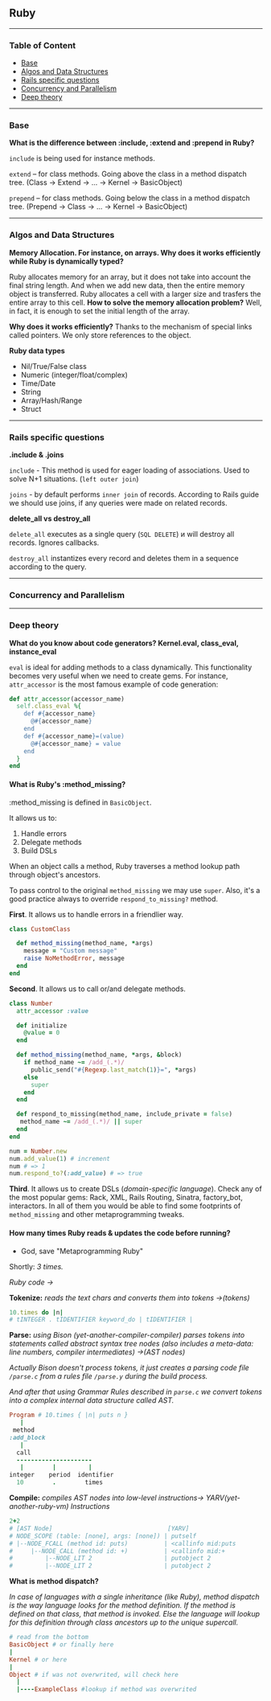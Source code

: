 ## Ruby

***

### Table of Content
  - [Base](#base)
  - [Algos and Data Structures](#algos-and-data-structures)
  - [Rails specific questions](#rails-specific)
  - [Concurrency and Parallelism](#rb-concurrency-and-parallelism)
  - [Deep theory](#deep-theory)

***

### <a id="base"></a> Base

**What is the difference between :include, :extend and :prepend in Ruby?**

`include` is being used for instance methods.

`extend` – for class methods. Going above the class in a method dispatch tree. (Class -> Extend -> ... -> Kernel -> BasicObject)

`prepend` – for class methods. Going below the class in a method dispatch tree. (Prepend -> Class -> ... -> Kernel -> BasicObject)

***

### <a id="algos-and-data-structures"></a> Algos and Data Structures

**Memory Allocation. For instance, on arrays. Why does it works efficiently while Ruby is dynamically typed?**

Ruby allocates memory for an array, but it does not take into account the final string length. And when we add new data, then the entire memory object is transferred. Ruby allocates a cell with a larger size and trasfers the entire array to this cell.
**How to solve the memory allocation problem?**
Well, in fact, it is enough to set the initial length of the array.

**Why does it works efficiently?**
Thanks to the mechanism of special links called pointers. We only store references to the object.


**Ruby data types**
- Nil/True/False class
- Numeric (integer/float/complex)
- Time/Date
- String
- Array/Hash/Range
- Struct


***


### <a id="rails-specific"></a> Rails specific questions

**.include & .joins**

`include` - This method is used for eager loading of associations. Used to solve N+1 situations. (`left outer join`)

`joins` - by default performs `inner join` of records. According to Rails guide we  should use joins, if any queries were made on related records.

**delete_all vs destroy_all**

`delete_all` executes as a single query (`SQL DELETE`) и will destroy all records. Ignores callbacks.

`destroy_all` instantizes every record and deletes them in a sequence according to the query.

***

### <a id="rb-concurrency-and-parallelism"></a> Concurrency and Parallelism


***

### <a id="deep-theory"></a> Deep theory

**What do you know about code generators? Kernel.eval, class_eval, instance_eval**

`eval` is ideal for adding methods to a class dynamically. This functionality becomes very useful when we need to create gems.
For instance, `attr_accessor` is the most famous example of code generation:

```ruby
def attr_accessor(accessor_name)
  self.class_eval %{
    def #{accessor_name}
      @#{accessor_name}
    end
    def #{accessor_name}=(value)
      @#{accessor_name} = value
    end
  }
end
```

#### What is Ruby's :method_missing?

:method_missing is defined in `BasicObject`.

It allows us to:
  1. Handle errors
  2. Delegate methods
  3. Build DSLs

When an object calls a method, Ruby traverses a method lookup path through object's ancestors.

To pass control to the original `method_missing` we may use `super`. Also, it's a good practice always to override `respond_to_missing?` method.

**First**. It allows us to handle errors in a friendlier way.

```ruby
class CustomClass

  def method_missing(method_name, *args)
    message = "Custom message"
    raise NoMethodError, message
  end
end
```

**Second**. It allows us to call or/and delegate methods.

```ruby
class Number
  attr_accessor :value

  def initialize
    @value = 0
  end

  def method_missing(method_name, *args, &block)
    if method_name ~= /add_(.*)/
      public_send("#{Regexp.last_match(1)}=", *args)
    else
      super
    end
  end

  def respond_to_missing(method_name, include_private = false)
   method_name ~= /add_(.*)/ || super
  end
end

num = Number.new
num.add_value(1) # increment
num # => 1
num.respond_to?(:add_value) # => true
```


**Third**. It allows us to create DSLs (*domain-specific language*). Check any of the most popular gems: Rack, XML, Rails Routing, Sinatra, factory_bot, interactors. In all of them you would be able to find some footprints of `method_missing` and other metaprogramming tweaks.

#### How many times Ruby reads & updates the code before running?

* God, save "Metaprogramming Ruby"

Shortly: *3 times.*

*Ruby code ->*

**Tokenize:** *reads the text chars and converts them into tokens ->(tokens)*

```ruby
10.times do |n|
# tINTEGER . tIDENTIFIER keyword_do | tIDENTIFIER | 
```

**Parse:** *using Bison (yet-another-compiler-compiler) parses tokens into statements called abstract syntax tree nodes (also includes a meta-data: line numbers, compiler intermediates) ->(AST nodes)*

*Actually Bison doesn't process tokens, it just creates a parsing code file `/parse.c` from a rules file `/parse.y` during the build process.*

*And after that using Grammar Rules described in `parse.c` we convert tokens into a complex internal data structure called AST.*

```Ruby
Program # 10.times { |n| puts n }
   |
 method
:add_block
   |
  call
  ---------------------
   |        |         |
integer    period  identifier
  10        .        times
```

**Compile:** *compiles AST nodes into low-level instructions->
YARV(yet-another-ruby-vm) Instructions*

```ruby
2+2
# [AST Node]                                [YARV]
# NODE_SCOPE (table: [none], args: [none]) | putself
# |--NODE_FCALL (method id: puts)          | <callinfo mid:puts
#     |--NODE_CALL (method id: +)          | <callinfo mid:+
#         |--NODE_LIT 2                    | putobject 2
#         |--NODE_LIT 2                    | putobject 2
```


**What is method dispatch?**

*In case of languages with a single inheritance (like Ruby), method dispatch is the way language looks for the method definition. If the method is defined on that class, that method is invoked. Else the language will lookup for this definition through class ancestors up to the unique supercall.*

```ruby
# read from the bottom
BasicObject # or finally here
|
Kernel # or here
|
Object # if was not overwrited, will check here
  |
  |----ExampleClass #lookup if method was overwrited

```